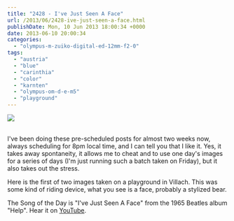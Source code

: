 ```yaml
---
title: "2428 - I've Just Seen A Face"
url: /2013/06/2428-ive-just-seen-a-face.html
publishDate: Mon, 10 Jun 2013 18:00:34 +0000
date: 2013-06-10 20:00:34
categories: 
  - "olympus-m-zuiko-digital-ed-12mm-f2-0"
tags: 
  - "austria"
  - "blue"
  - "carinthia"
  - "color"
  - "karnten"
  - "olympus-om-d-e-m5"
  - "playground"
---
```

<div class="container">
<div class="center"><a target="_blank" href="https://d25zfm9zpd7gm5.cloudfront.net/1200x1200/2013/20130607_174854_lr.jpg"><img src="https://d25zfm9zpd7gm5.cloudfront.net/0600x0600/2013/20130607_174854_lr.jpg" /></a></div>
</div>
<br />

I've been doing these pre-scheduled posts for almost two weeks now, always scheduling for 8pm local time, and I can tell you that I like it. Yes, it takes away spontaneity, it allows me to cheat and to use one day's images for a series of days (I'm just running such a batch taken on Friday), but it also takes out the stress. 

Here is the first of two images taken on a playground in Villach. This was some kind of riding device, what you see is a face, probably a stylized bear.

 The Song of the Day is "I've Just Seen A Face" from the 1965 Beatles album "Help". Hear it on <a target="_blank" href="http://www.youtube.com/watch?v=J54Iec7QnxQ">YouTube</a>.
